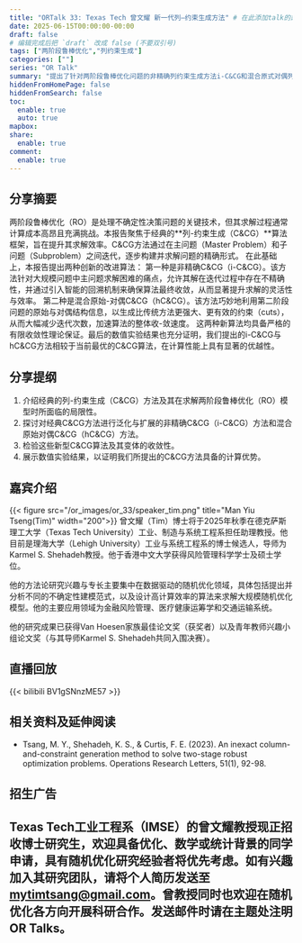 ```yaml
---
title: "ORTalk 33: Texas Tech 曾文耀 新一代列–约束生成方法" # 在此添加talk的题目
date: 2025-06-15T00:00:00-00:00
draft: false
# 编辑完成后把 `draft` 改成 false (不要双引号)
tags: ["两阶段鲁棒优化","列约束生成"]
categories: [""]
series: "OR Talk"
summary: "提出了针对两阶段鲁棒优化问题的非精确列约束生成方法i-C&CG和混合原式对偶列约束生成方法hC&CG，为不确定性环境下的复杂决策问题提供更强大、更可靠的计算工具" # 在此添加talk总结
hiddenFromHomePage: false
hiddenFromSearch: false
toc:
  enable: true
  auto: true
mapbox:
share:
  enable: true
comment:
  enable: true
---
```

 

## 分享摘要
两阶段鲁棒优化（RO）是处理不确定性决策问题的关键技术，但其求解过程通常计算成本高昂且充满挑战。本报告聚焦于经典的**列-约束生成（C&CG）**算法框架，旨在提升其求解效率。C&CG方法通过在主问题（Master Problem）和子问题（Subproblem）之间迭代，逐步构建并求解问题的精确形式。
在此基础上，本报告提出两种创新的改进算法：
第一种是非精确C&CG（i-C&CG）。该方法针对大规模问题中主问题求解困难的痛点，允许其解在迭代过程中存在不精确性，并通过引入智能的回溯机制来确保算法最终收敛，从而显著提升求解的灵活性与效率。
第二种是混合原始-对偶C&CG（hC&CG）。该方法巧妙地利用第二阶段问题的原始与对偶结构信息，以生成比传统方法更强大、更有效的约束（cuts），从而大幅减少迭代次数，加速算法的整体收-敛速度。
这两种新算法均具备严格的有限收敛性理论保证。最后的数值实验结果也充分证明，我们提出的i-C&CG与hC&CG方法相较于当前最优的C&CG算法，在计算性能上具有显著的优越性。

## 分享提纲
1. 介绍经典的列-约束生成（C&CG）方法及其在求解两阶段鲁棒优化（RO）模型时所面临的局限性。
2. 探讨对经典C&CG方法进行泛化与扩展的非精确C&CG（i-C&CG）方法和混合原始对偶C&CG（hC&CG）方法。
3. 检验这些新型C&CG算法及其变体的收敛性。
4. 展示数值实验结果，以证明我们所提出的C&CG方法具备的计算优势。



## 嘉宾介绍
{{< figure src="/or_images/or_33/speaker_tim.png" title="Man Yiu Tseng(Tim)" width="200">}}
曾文耀（Tim）博士将于2025年秋季在德克萨斯理工大学（Texas Tech University）工业、制造与系统工程系担任助理教授。他目前是理海大学（Lehigh University）工业与系统工程系的博士候选人，导师为Karmel S. Shehadeh教授。他于香港中文大学获得风险管理科学学士及硕士学位。

他的方法论研究兴趣与专长主要集中在数据驱动的随机优化领域，具体包括提出并分析不同的不确定性建模范式，以及设计高计算效率的算法来求解大规模随机优化模型。他的主要应用领域为金融风险管理、医疗健康运筹学和交通运输系统。

他的研究成果已获得Van Hoesen家族最佳论文奖（获奖者）以及青年教师兴趣小组论文奖（与其导师Karmel S. Shehadeh共同入围决赛）。



## 直播回放
{{< bilibili BV1gSNnzME57 >}}


## 相关资料及延伸阅读
- Tsang, M. Y., Shehadeh, K. S., & Curtis, F. E. (2023). An inexact column-and-constraint generation method to solve two-stage robust optimization problems. Operations Research Letters, 51(1), 92-98. 

## 招生广告
Texas Tech工业工程系（IMSE）的曾文耀教授现正招收博士研究生，欢迎具备优化、数学或统计背景的同学申请，具有随机优化研究经验者将优先考虑。如有兴趣加入其研究团队，请将个人简历发送至 mytimtsang@gmail.com。曾教授同时也欢迎在随机优化各方向开展科研合作。发送邮件时请在主题处注明OR Talks。
---

<!-- ### 往期直播及相关推文
- 像这样列举相关的推文。注意符号都是英文符号。
- [推文名称](推文链接)
- [专访｜华人运筹学新星、MIT博士生 彭天翼：协助全球最大啤酒生产集团进行销售决策](https://mp.weixin.qq.com/s/GSfAatYmLMcVna1Q12exHA)
--- -->